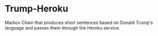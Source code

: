 # Trump-Heroku
Markov Chain that produces short sentences based on Donald Trump's language and passes them through the Heroku service.

